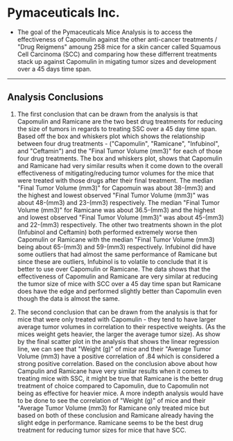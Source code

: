 # Pymaceuticals Inc. #
- The goal of the Pymaceuticals Mice Analysis is to access the effectiveness of Capomulin against the other anti-cancer treatments / "Drug Reigmens" amoung 258 mice for a skin cancer called Squamous Cell Carcinoma (SCC) and comparing how these differrent treatments stack up against Capomulin in migating tumor sizes and development over a 45 days time span.
---

## Analysis Conclusions
1) The first conclusion that can be drawn from the analysis is that Capomulin and Ramicane are the two best drug treatments for reducing the size of tumors in regards to treating SSC over a 45 day time span. Based off the box and whiskers plot which shows the relationship between four drug treatments - ("Capomulin", "Ramicane", "Infubinol", and "Ceftamin") and the "Final Tumor Volume (mm3)" for each of those four drug treatments. The box and whiskers plot, shows that Capomulin and Ramicane had very similar results when it come down to the overall effectiveness of mitigating/reducing tumor volumes for the mice that were treated with those drugs after their final treatment. The median "Final Tumor Volume (mm3)" for Capomuin was about 38-(mm3) and the highest and lowest observed "Final Tumor Volume (mm3)" was about 48-(mm3) and 23-(mm3) respectively. The median "Final Tumor Volume (mm3)" for Ramicane was about 36.5-(mm3) and the highest and lowest observed "Final Tumor Volume (mm3)" was about 45-(mm3) and 22-(mm3) respectively. The other two treatments shown in the plot (Infubinol and Ceftamin) both performed extremely worse then Capomulin or Ramicane with the median "Final Tumor Volume (mm3) being about 65-(mm3) and 59-(mm3) respectively. Infubinol did have some outliers that had almost the same performance of Ramicane but since these are outliers, Infubinol is to volatile to conclude that it is better to use over Capomulin or Ramicane. The data shows that the effectiveness of Capomulin and Ramicane are very similar at reducing the tumor size of mice with SCC over a 45 day time span but Ramicane does have the edge and performed slightly better than Capomulin even though the data is almost the same.

2) The second conclusion that can be drawn from the analysis is that for mice that were only treated with Capomulin - they tend to have larger average tumor volumes in correlation to their respective weights. (As the mices weight gets heavier, the larger the average tumor size). As show by the final scatter plot in the analysis that shows the linear regression line, we can see that "Weight (g)" of mice and their "Average Tumor Volume (mm3) have a positive correlation of .84 which is considered a strong positive correlation. Based on the conclusion above about how Campulin and Ramicane have very similar results when it comes to treating mice with SSC, it might be true that Ramicane is the better drug treatment of choice compared to Capomulin, due to Capomulin not being as effective for heavier mice. A more indepth analysis would have to be done to see the correlation of "Weight (g)" of mice and their "Average Tumor Volume (mm3) for Ramicane only treated mice but based on both of these conclusion and Ramicane already having the slight edge in performance. Ramicane seems to be the best drug treatment for reducing tumor sizes for mice that have SCC. 
